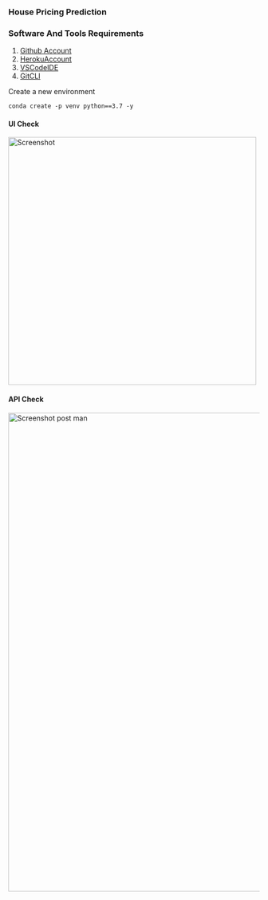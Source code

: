### House Pricing Prediction

### Software And Tools Requirements

1. [Github Account](https://github.com)
2. [HerokuAccount](https://heroku.com)
3. [VSCodeIDE](https://code.visualstudio.com/)
4. [GitCLI](https://git-scm.com/book/en/v2/Getting-Started-The-Command-Line)

Create a new environment

```
conda create -p venv python==3.7 -y
```

#### UI Check
<img width="497" alt="Screenshot" src="https://user-images.githubusercontent.com/96992238/230989576-ec8f2f62-1a01-4b75-a97f-e345e7fbc7cf.png">

#### API Check
<img width="960" alt="Screenshot post man " src="https://user-images.githubusercontent.com/96992238/230991094-73347c8c-1559-4178-b147-f45124f0f042.png">
